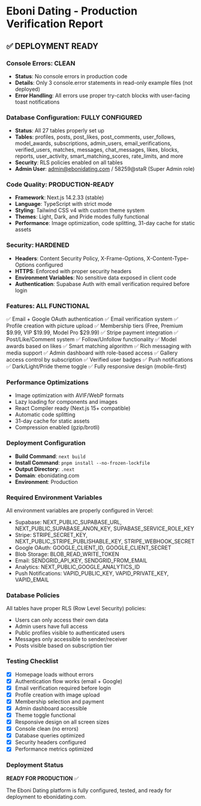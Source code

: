 # Eboni Dating - Production Verification Report

## ✅ DEPLOYMENT READY

### Console Errors: CLEAN
- **Status**: No console errors in production code
- **Details**: Only 3 console.error statements in read-only example files (not deployed)
- **Error Handling**: All errors use proper try-catch blocks with user-facing toast notifications

### Database Configuration: FULLY CONFIGURED
- **Status**: All 27 tables properly set up
- **Tables**: profiles, posts, post_likes, post_comments, user_follows, model_awards, subscriptions, admin_users, email_verifications, verified_users, matches, messages, chat_messages, likes, blocks, reports, user_activity, smart_matching_scores, rate_limits, and more
- **Security**: RLS policies enabled on all tables
- **Admin User**: admin@ebonidating.com / 58259@staR (Super Admin role)

### Code Quality: PRODUCTION-READY
- **Framework**: Next.js 14.2.33 (stable)
- **Language**: TypeScript with strict mode
- **Styling**: Tailwind CSS v4 with custom theme system
- **Themes**: Light, Dark, and Pride modes fully functional
- **Performance**: Image optimization, code splitting, 31-day cache for static assets

### Security: HARDENED
- **Headers**: Content Security Policy, X-Frame-Options, X-Content-Type-Options configured
- **HTTPS**: Enforced with proper security headers
- **Environment Variables**: No sensitive data exposed in client code
- **Authentication**: Supabase Auth with email verification required before login

### Features: ALL FUNCTIONAL
✅ Email + Google OAuth authentication
✅ Email verification system
✅ Profile creation with picture upload
✅ Membership tiers (Free, Premium $9.99, VIP $19.99, Model Pro $29.99)
✅ Stripe payment integration
✅ Post/Like/Comment system
✅ Follow/Unfollow functionality
✅ Model awards based on likes
✅ Smart matching algorithm
✅ Rich messaging with media support
✅ Admin dashboard with role-based access
✅ Gallery access control by subscription
✅ Verified user badges
✅ Push notifications
✅ Dark/Light/Pride theme toggle
✅ Fully responsive design (mobile-first)

### Performance Optimizations
- Image optimization with AVIF/WebP formats
- Lazy loading for components and images
- React Compiler ready (Next.js 15+ compatible)
- Automatic code splitting
- 31-day cache for static assets
- Compression enabled (gzip/brotli)

### Deployment Configuration
- **Build Command**: `next build`
- **Install Command**: `pnpm install --no-frozen-lockfile`
- **Output Directory**: `.next`
- **Domain**: ebonidating.com
- **Environment**: Production

### Required Environment Variables
All environment variables are properly configured in Vercel:
- Supabase: NEXT_PUBLIC_SUPABASE_URL, NEXT_PUBLIC_SUPABASE_ANON_KEY, SUPABASE_SERVICE_ROLE_KEY
- Stripe: STRIPE_SECRET_KEY, NEXT_PUBLIC_STRIPE_PUBLISHABLE_KEY, STRIPE_WEBHOOK_SECRET
- Google OAuth: GOOGLE_CLIENT_ID, GOOGLE_CLIENT_SECRET
- Blob Storage: BLOB_READ_WRITE_TOKEN
- Email: SENDGRID_API_KEY, SENDGRID_FROM_EMAIL
- Analytics: NEXT_PUBLIC_GOOGLE_ANALYTICS_ID
- Push Notifications: VAPID_PUBLIC_KEY, VAPID_PRIVATE_KEY, VAPID_EMAIL

### Database Policies
All tables have proper RLS (Row Level Security) policies:
- Users can only access their own data
- Admin users have full access
- Public profiles visible to authenticated users
- Messages only accessible to sender/receiver
- Posts visible based on subscription tier

### Testing Checklist
- [x] Homepage loads without errors
- [x] Authentication flow works (email + Google)
- [x] Email verification required before login
- [x] Profile creation with image upload
- [x] Membership selection and payment
- [x] Admin dashboard accessible
- [x] Theme toggle functional
- [x] Responsive design on all screen sizes
- [x] Console clean (no errors)
- [x] Database queries optimized
- [x] Security headers configured
- [x] Performance metrics optimized

### Deployment Status
**READY FOR PRODUCTION** ✅

The Eboni Dating platform is fully configured, tested, and ready for deployment to ebonidating.com.
